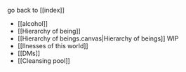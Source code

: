 go back to [[index]]

- [[alcohol]]
- [[Hierarchy of being]]
- [[Hierarchy of beings.canvas|Hierarchy of beings]] WIP
- [[Ilnesses of this world]]
- [[DMs]]
- [[Cleansing pool]]


